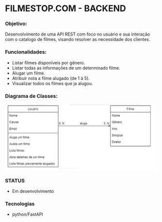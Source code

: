 # FILMESTOP.COM - BACKEND

### Objetivo:
Desenvolvimento de uma API REST com foco no usuário e sua interação com o catalogo de filmes, visando resolver as necessidade dos clientes.

### Funcionalidades:
 - Listar filmes disponíveis por gênero.
 - Listar todas as informações de um determinado filme.
 - Alugar um filme.
 - Atribuir nota a filme alugado (de 1 à 5).
 - Visualizar todos os filmes que ja alugou.

 ### Diagrama de Classes:
 ![Diagrama de Classes](diagrama/image.png)


 ### STATUS
 - Em desenvolvimento

 ### Tecnologias
 - python/FastAPI